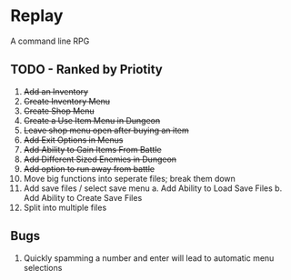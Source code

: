 # Replay

A command line RPG

## TODO - Ranked by Priotity

1. <del>Add an Inventory</del>
2. <del>Create Inventory Menu</del>
3. <del>Create Shop Menu</del>
4. <del>Create a Use Item Menu in Dungeon</del>
5. <del>Leave shop menu open after buying an item</del>
6. <del>Add Exit Options in Menus</del>
7. <del>Add Ability to Gain Items From Battle</del>
8. <del>Add Different Sized Enemies in Dungeon</del>
9. <del>Add option to run away from battle</del>
10. Move big functions into seperate files; break them down
11. Add save files / select save menu
	a. Add Ability to Load Save Files
	b. Add Ability to Create Save Files
12. Split into multiple files

## Bugs
1. Quickly spamming a number and enter will lead to automatic menu selections

